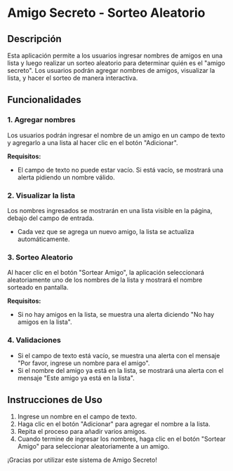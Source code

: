 # Amigo Secreto - Sorteo Aleatorio

## Descripción
Esta aplicación permite a los usuarios ingresar nombres de amigos en una lista y luego realizar un sorteo aleatorio para determinar quién es el "amigo secreto". Los usuarios podrán agregar nombres de amigos, visualizar la lista, y hacer el sorteo de manera interactiva.

## Funcionalidades

### 1. Agregar nombres
Los usuarios podrán ingresar el nombre de un amigo en un campo de texto y agregarlo a una lista al hacer clic en el botón "Adicionar".

**Requisitos:**
- El campo de texto no puede estar vacío. Si está vacío, se mostrará una alerta pidiendo un nombre válido.

### 2. Visualizar la lista
Los nombres ingresados se mostrarán en una lista visible en la página, debajo del campo de entrada.

- Cada vez que se agrega un nuevo amigo, la lista se actualiza automáticamente.

### 3. Sorteo Aleatorio
Al hacer clic en el botón "Sortear Amigo", la aplicación seleccionará aleatoriamente uno de los nombres de la lista y mostrará el nombre sorteado en pantalla.

**Requisitos:**
- Si no hay amigos en la lista, se muestra una alerta diciendo "No hay amigos en la lista".

### 4. Validaciones
- Si el campo de texto está vacío, se muestra una alerta con el mensaje "Por favor, ingrese un nombre para el amigo".
- Si el nombre del amigo ya está en la lista, se mostrará una alerta con el mensaje "Este amigo ya está en la lista".
  
## Instrucciones de Uso

1. Ingrese un nombre en el campo de texto.
2. Haga clic en el botón "Adicionar" para agregar el nombre a la lista.
3. Repita el proceso para añadir varios amigos.
4. Cuando termine de ingresar los nombres, haga clic en el botón "Sortear Amigo" para seleccionar aleatoriamente a un amigo.

¡Gracias por utilizar este sistema de Amigo Secreto! 

